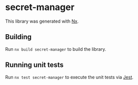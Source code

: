 # secret-manager

This library was generated with [Nx](https://nx.dev).

## Building

Run `nx build secret-manager` to build the library.

## Running unit tests

Run `nx test secret-manager` to execute the unit tests via [Jest](https://jestjs.io).

